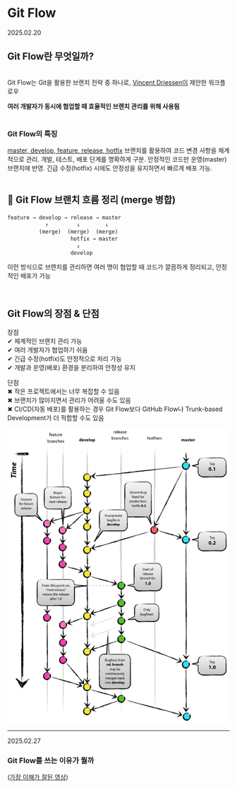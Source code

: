 # Git Flow

2025.02.20
<br>

## Git Flow란 무엇일까?
<br>
Git Flow는 Git을 활용한 브랜치 전략 중 하나로, <u>Vincent Driessen이</u> 제안한 워크플로우
<br>

**여러 개발자가 동시에 협업할 때 효율적인 브랜치 관리를 위해 사용됨**
<br><br>

### Git Flow의 특징<br>

[master, develop, feature, release, hotfix](/2025/git주요%20branch_02_21.md) 
브랜치를 활용하여 코드 변경 사항을 체계적으로 관리.
개발, 테스트, 배포 단계를 명확하게 구분.
안정적인 코드만 운영(master) 브랜치에 반영.
긴급 수정(hotfix) 시에도 안정성을 유지하면서 빠르게 배포 가능.
<br><br>
    

## 📌 Git Flow 브랜치 흐름 정리 (merge 병합)

    feature → develop → release → master
                ↑         ↓        ↓
              (merge)  (merge)  (merge)
                        hotfix → master
                          ↓
                        develop
이런 방식으로 브랜치를 관리하면 여러 명이 협업할 때 코드가 깔끔하게 정리되고, 안정적인 배포가 가능

<br>



## Git Flow의 장점 & 단점

장점
<br>✔ 체계적인 브랜치 관리 가능
<br>✔ 여러 개발자가 협업하기 쉬움
<br>✔ 긴급 수정(hotfix)도 안정적으로 처리 가능
<br>✔ 개발과 운영(배포) 환경을 분리하여 안정성 유지

단점
<br>✖ 작은 프로젝트에서는 너무 복잡할 수 있음
<br>✖ 브랜치가 많아지면서 관리가 어려울 수도 있음
<br>✖ CI/CD(자동 배포)를 활용하는 경우 Git Flow보다 GitHub Flow나 Trunk-based Development가 더 적합할 수도 있음

[![image](/img/gitflow.png)](https://youtu.be/EV3FZ3cWBp8?si=vc82mqNr1dWpq3zE)

<hr>

2025.02.27
<br>
### Git Flow를 쓰는 이유가 뭘까

([가장 이해가 잘된 영상](https://youtu.be/EV3FZ3cWBp8?si=vc82mqNr1dWpq3zE))